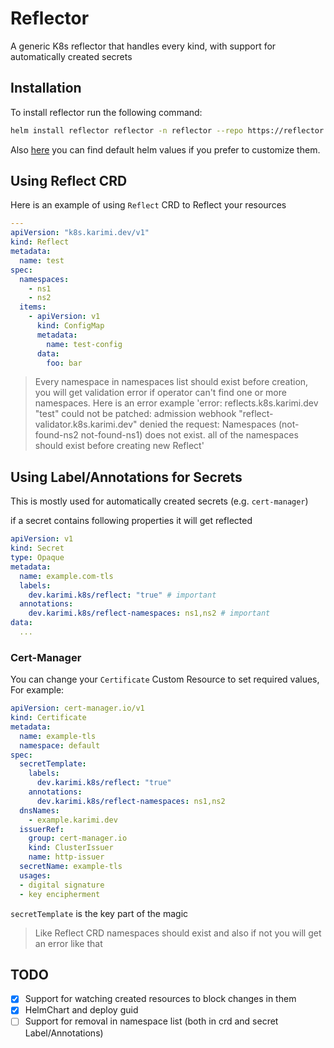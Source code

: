 # Reflector

 A generic K8s reflector that handles every kind, with support for automatically created secrets

## Installation

To install reflector run the following command:

```bash
helm install reflector reflector -n reflector --repo https://reflector.karimi.dev --create-namespace
```

Also [here](./charts/reflector/values.yaml) you can find default helm values if you prefer to customize them.

## Using Reflect CRD

Here is an example of using `Reflect` CRD to Reflect your resources

```yaml
---
apiVersion: "k8s.karimi.dev/v1"
kind: Reflect
metadata:
  name: test
spec:
  namespaces:
    - ns1
    - ns2
  items:
    - apiVersion: v1
      kind: ConfigMap
      metadata:
        name: test-config
      data:
        foo: bar
```

> Every namespace in namespaces list should exist before creation, you will get validation error if operator can't find one or more namespaces. Here is an error example 'error: reflects.k8s.karimi.dev "test" could not be patched: admission webhook "reflect-validator.k8s.karimi.dev" denied the request: Namespaces (not-found-ns2 not-found-ns1) does not exist. all of the namespaces should exist before creating new Reflect'

## Using Label/Annotations for Secrets

This is mostly used for automatically created secrets (e.g. `cert-manager`)

if a secret contains following properties it will get reflected

```yaml
apiVersion: v1
kind: Secret
type: Opaque
metadata:
  name: example.com-tls
  labels:
    dev.karimi.k8s/reflect: "true" # important
  annotations:
    dev.karimi.k8s/reflect-namespaces: ns1,ns2 # important
data:
  ...
```

### Cert-Manager

You can change your `Certificate` Custom Resource to set required values, For example:

```yaml
apiVersion: cert-manager.io/v1
kind: Certificate
metadata:
  name: example-tls
  namespace: default
spec:
  secretTemplate:
    labels:
      dev.karimi.k8s/reflect: "true"
    annotations:
      dev.karimi.k8s/reflect-namespaces: ns1,ns2
  dnsNames:
    - example.karimi.dev
  issuerRef:
    group: cert-manager.io
    kind: ClusterIssuer
    name: http-issuer
  secretName: example-tls
  usages:
  - digital signature
  - key encipherment
```

`secretTemplate` is the key part of the magic

> Like Reflect CRD namespaces should exist and also if not you will get an error like that

## TODO

- [x] Support for watching created resources to block changes in them
- [x] HelmChart and deploy guid
- [ ] Support for removal in namespace list (both in crd and secret Label/Annotations)
